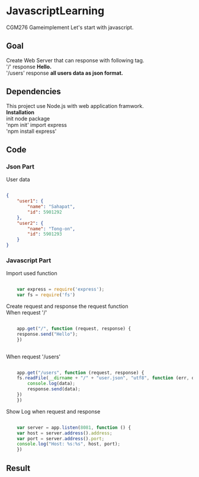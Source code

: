 # JavascriptLearning
CGM276 Gameimplement Let's start with javascript.

## Goal
Create Web Server that can response with following tag.<br>
'/' response **Hello.** <br>
'/users' response **all users data as json format.** <br>

## Dependencies
This project use Node.js with web application framwork.<br>
**Installation**<br>
init node package <br/>
'npm init'
import express <br>
'npm install express'

## Code

### Json Part
User data<br>

```json

{
    "user1": {
        "name": "Sahapat",
        "id": 5901292
    },
    "user2": {
        "name": "Tong-on",
        "id": 5901293
    }
}

```

### Javascript Part

Import used function<br>

```javascript

    var express = require('express');
    var fs = require('fs')

```

Create request and response the request function<br>
When request '/'
```javascript

    app.get("/", function (request, response) {
    response.send("Hello");
    })
    
```
When request '/users'
```javascript

    app.get("/users", function (request, response) {
    fs.readFile(__dirname + "/" + "user.json", "utf8", function (err, data) {
        console.log(data);
        response.send(data);
    })
    })

```
Show Log when request and response
```javascript

    var server = app.listen(8081, function () {
    var host = server.address().address;
    var port = server.address().port;
    console.log("Host: %s:%s", host, port);
    })

```

## Result